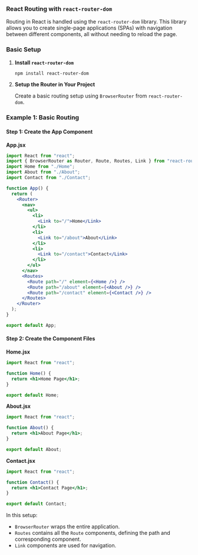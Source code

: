 ### React Routing with `react-router-dom`

Routing in React is handled using the `react-router-dom` library. This library allows you to create single-page applications (SPAs) with navigation between different components, all without needing to reload the page.

### Basic Setup

1. **Install `react-router-dom`**

   ```bash
   npm install react-router-dom
   ```

2. **Setup the Router in Your Project**

   Create a basic routing setup using `BrowserRouter` from `react-router-dom`.

### Example 1: Basic Routing

#### Step 1: Create the App Component

**App.jsx**

```jsx
import React from "react";
import { BrowserRouter as Router, Route, Routes, Link } from "react-router-dom";
import Home from "./Home";
import About from "./About";
import Contact from "./Contact";

function App() {
  return (
    <Router>
      <nav>
        <ul>
          <li>
            <Link to="/">Home</Link>
          </li>
          <li>
            <Link to="/about">About</Link>
          </li>
          <li>
            <Link to="/contact">Contact</Link>
          </li>
        </ul>
      </nav>
      <Routes>
        <Route path="/" element={<Home />} />
        <Route path="/about" element={<About />} />
        <Route path="/contact" element={<Contact />} />
      </Routes>
    </Router>
  );
}

export default App;
```

#### Step 2: Create the Component Files

**Home.jsx**

```jsx
import React from "react";

function Home() {
  return <h1>Home Page</h1>;
}

export default Home;
```

**About.jsx**

```jsx
import React from "react";

function About() {
  return <h1>About Page</h1>;
}

export default About;
```

**Contact.jsx**

```jsx
import React from "react";

function Contact() {
  return <h1>Contact Page</h1>;
}

export default Contact;
```

In this setup:

- `BrowserRouter` wraps the entire application.
- `Routes` contains all the `Route` components, defining the path and corresponding component.
- `Link` components are used for navigation.
